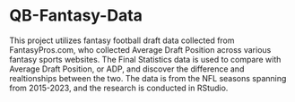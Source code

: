 # QB-Fantasy-Data
This project utilizes fantasy football draft data collected from FantasyPros.com, who collected Average Draft Position across various fantasy sports websites. The Final Statistics data is used to compare with Average Draft Position, or ADP, and discover the difference and realtionships between the two. The data is from the NFL seasons spanning from 2015-2023, and the research is conducted in RStudio.
